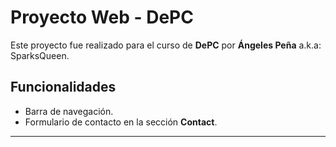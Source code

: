 # Proyecto Web - DePC

Este proyecto fue realizado para el curso de **DePC** por **Ángeles Peña** a.k.a: SparksQueen.

## Funcionalidades

- Barra de navegación.
- Formulario de contacto en la sección **Contact**.

---
